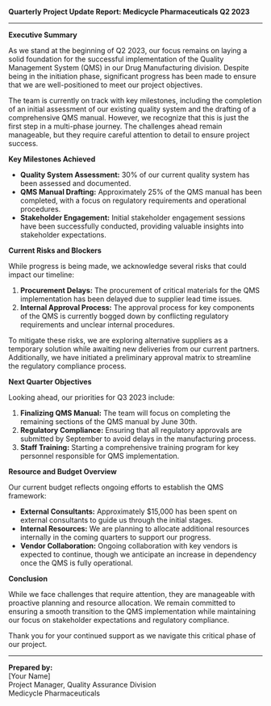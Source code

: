 

**Quarterly Project Update Report: Medicycle Pharmaceuticals Q2 2023**

---

**Executive Summary**

As we stand at the beginning of Q2 2023, our focus remains on laying a solid foundation for the successful implementation of the Quality Management System (QMS) in our Drug Manufacturing division. Despite being in the initiation phase, significant progress has been made to ensure that we are well-positioned to meet our project objectives.

The team is currently on track with key milestones, including the completion of an initial assessment of our existing quality system and the drafting of a comprehensive QMS manual. However, we recognize that this is just the first step in a multi-phase journey. The challenges ahead remain manageable, but they require careful attention to detail to ensure project success.

**Key Milestones Achieved**

- **Quality System Assessment:** 30% of our current quality system has been assessed and documented.
- **QMS Manual Drafting:** Approximately 25% of the QMS manual has been completed, with a focus on regulatory requirements and operational procedures.
- **Stakeholder Engagement:** Initial stakeholder engagement sessions have been successfully conducted, providing valuable insights into stakeholder expectations.

**Current Risks and Blockers**

While progress is being made, we acknowledge several risks that could impact our timeline:

1. **Procurement Delays:** The procurement of critical materials for the QMS implementation has been delayed due to supplier lead time issues.
2. **Internal Approval Process:** The approval process for key components of the QMS is currently bogged down by conflicting regulatory requirements and unclear internal procedures.

To mitigate these risks, we are exploring alternative suppliers as a temporary solution while awaiting new deliveries from our current partners. Additionally, we have initiated a preliminary approval matrix to streamline the regulatory compliance process.

**Next Quarter Objectives**

Looking ahead, our priorities for Q3 2023 include:

1. **Finalizing QMS Manual:** The team will focus on completing the remaining sections of the QMS manual by June 30th.
2. **Regulatory Compliance:** Ensuring that all regulatory approvals are submitted by September to avoid delays in the manufacturing process.
3. **Staff Training:** Starting a comprehensive training program for key personnel responsible for QMS implementation.

**Resource and Budget Overview**

Our current budget reflects ongoing efforts to establish the QMS framework:

- **External Consultants:** Approximately $15,000 has been spent on external consultants to guide us through the initial stages.
- **Internal Resources:** We are planning to allocate additional resources internally in the coming quarters to support our progress.
- **Vendor Collaboration:** Ongoing collaboration with key vendors is expected to continue, though we anticipate an increase in dependency once the QMS is fully operational.

**Conclusion**

While we face challenges that require attention, they are manageable with proactive planning and resource allocation. We remain committed to ensuring a smooth transition to the QMS implementation while maintaining our focus on stakeholder expectations and regulatory compliance.

Thank you for your continued support as we navigate this critical phase of our project.

---

**Prepared by:**  
[Your Name]  
Project Manager, Quality Assurance Division  
Medicycle Pharmaceuticals